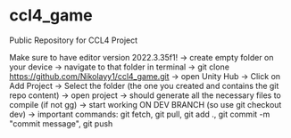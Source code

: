 # ccl4_game
Public Repository for CCL4 Project

Make sure to have editor version 2022.3.35f1!
-> create empty folder on your device
-> navigate to that folder in terminal
-> git clone https://github.com/Nikolayy1/ccl4_game.git
-> open Unity Hub
-> Click on Add Project
-> Select the folder (the one you created and contains the git repo content)
-> open project
-> should generate all the necessary files to compile (if not gg)
-> start working ON DEV BRANCH (so use git checkout dev)
-> important commands: git fetch, git pull, git add ., git commit -m "commit message", git push

